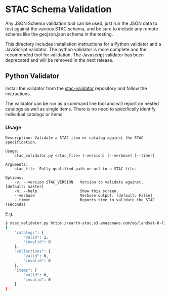 # STAC Schema Validation

Any JSON Schema validation tool can be used, just run the JSON data to test
against the various STAC schema, and be sure to include any remote schema
like the geojson.json schema in the testing.

This directory includes installation instructions for a Python validator and
a JavaScript validator. The python validator is more complete and the
recommnded tool for validation. The Javascript validator has been deprecated
and will be removed in the next release.

## Python Validator

Install the validator from the
[stac-validator](https://github.com/sparkgeo/stac-validator) repository and
follow the instructions.

The validator can be run as a command line tool and will report on nested
catalogs as well as single items. There is no need to specifically identify
individual catalogs or items.

### Usage

```
Description: Validate a STAC item or catalog against the STAC specification.

Usage:
    stac_validator.py <stac_file> [-version] [--verbose] [--timer]

Arguments:
    stac_file  Fully qualified path or url to a STAC file.

Options:
    -v, --version STAC_VERSION   Version to validate against. [default: master]
    -h, --help                   Show this screen.
    --verbose                    Verbose output. [default: False]
    --timer                      Reports time to validate the STAC (seconds)
```

E.g.

```bash
$ stac_validator.py https://earth-stac.s3.amazonaws.com/eo/landsat-8-l1/catalog.json -v latest
{
    "catalogs": {
        "valid": 1,
        "invalid": 0
    },
    "collections": {
        "valid": 0,
        "invalid": 0
    },
    "items": {
        "valid": 0,
        "invalid": 0
    }
}
```